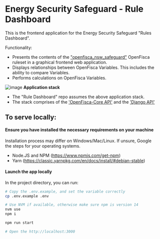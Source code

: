 # Energy Security Safeguard - Rule Dashboard

This is the frontend application for the Energy Security Safeguard "Rules Dashboard".

Functionality:

- Presents the contents of the ["openfisca_nsw_safeguard"](https://github.com/energy-savings-scheme/openfisca_nsw_safeguard) OpenFisca ruleset in a graphical frontend web application.
- Displays relationships between OpenFisca Variables. This includes the ability to compare Variables.
- Performs calculations on OpenFisca Variables.

![image](https://user-images.githubusercontent.com/33742989/126919827-e55d93b7-6486-4317-9cbe-94e6feab12f4.png)
**Application stack**

- The "Rule Dashboard" repo assumes the above application stack.
- The stack comprises of the ['OpenFisca-Core API'](https://github.com/energy-savings-scheme/openfisca_nsw_safeguard) and the ['Django API'](https://github.com/energy-savings-scheme/openfisca-djangoapi)

## To serve locally:

#### Ensure you have installed the necessary requirements on your machine

Installation process may differ on Windows/Mac/Linux. If unsure, Google the steps for your operating systems.

- Node.JS and NPM (https://www.npmjs.com/get-npm)
- Yarn (https://classic.yarnpkg.com/en/docs/install/#debian-stable)

#### Launch the app locally

In the project directory, you can run:

```bash
# Copy the .env.example, and set the variable correctly
cp .env.example .env

# Use NVM if available, otherwise make sure npm is version 14
nvm use
npm i

npm run start

# Open the http://localhost:3000
```
